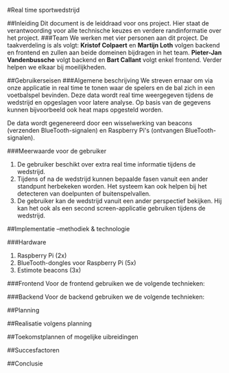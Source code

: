 #Real time sportwedstrijd

##Inleiding
Dit document is de leiddraad voor ons project. Hier staat de verantwoording voor alle technische keuzes en verdere randinformatie over het project.
###Team
We werken met vier personen aan dit project.
De taakverdeling is als volgt:
**Kristof Colpaert** en **Martijn Loth** volgen backend en frontend en zullen aan beide domeinen bijdragen in het team. **Pieter-Jan Vandenbussche** volgt backend en **Bart Callant** volgt enkel frontend.
Verder helpen we elkaar bij moeilijkheden.

##Gebruikerseisen
###Algemene beschrijving
We streven ernaar om via onze applicatie in real time te tonen waar de spelers en de bal zich in een voetbalspel bevinden. Deze data wordt real time weergegeven tijdens de wedstrijd en opgeslagen voor latere analyse. Op basis van de gegevens kunnen bijvoorbeeld ook heat maps opgesteld worden. 

De data wordt gegenereerd door een wisselwerking van beacons (verzenden BlueTooth-signalen) en Raspberry Pi's (ontvangen BlueTooth-signalen). 

###Meerwaarde voor de gebruiker
1. De gebruiker beschikt over extra real time informatie tijdens de wedstrijd.
2. Tijdens of na de wedstrijd kunnen bepaalde fasen vanuit een ander standpunt herbekeken worden. Het systeem kan ook helpen bij het detecteren van doelpunten of buitenspelvallen.
3. De gebruiker kan de wedstrijd vanuit een ander perspectief bekijken. Hij kan het ook als een second screen-applicatie gebruiken tijdens de wedstrijd.

##Implementatie –methodiek & technologie

###Hardware
1. Raspberry Pi (2x)
2. BlueTooth-dongles voor Raspberry Pi (5x)
3. Estimote beacons (3x)

###Frontend
Voor de frontend gebruiken we de volgende technieken:

###Backend
Voor de backend gebruiken we de volgende technieken:

##Planning

##Realisatie volgens planning

##Toekomstplannen of mogelijke uibreidingen

##Succesfactoren

##Conclusie

